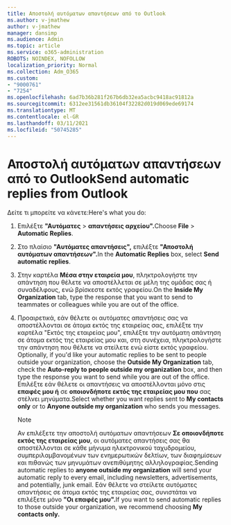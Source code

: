 ```yaml
---
title: Αποστολή αυτόματων απαντήσεων από το Outlook
ms.author: v-jmathew
author: v-jmathew
manager: dansimp
ms.audience: Admin
ms.topic: article
ms.service: o365-administration
ROBOTS: NOINDEX, NOFOLLOW
localization_priority: Normal
ms.collection: Adm_O365
ms.custom:
- "9000761"
- "7254"
ms.openlocfilehash: 6ad7b36b281f267b6db32ea5acbc9418ac91812a
ms.sourcegitcommit: 6312ee31561db36104f32282d019d069ede69174
ms.translationtype: MT
ms.contentlocale: el-GR
ms.lasthandoff: 03/11/2021
ms.locfileid: "50745285"
---
```

# <a name="send-automatic-replies-from-outlook"></a><span data-ttu-id="2c37d-102">Αποστολή αυτόματων απαντήσεων από το Outlook</span><span class="sxs-lookup"><span data-stu-id="2c37d-102">Send automatic replies from Outlook</span></span>

<span data-ttu-id="2c37d-103">Δείτε τι μπορείτε να κάνετε:</span><span class="sxs-lookup"><span data-stu-id="2c37d-103">Here's what you do:</span></span>

1. <span data-ttu-id="2c37d-104">Επιλέξτε **"Αυτόματες**  >  **απαντήσεις αρχείου".**</span><span class="sxs-lookup"><span data-stu-id="2c37d-104">Choose **File** > **Automatic Replies**.</span></span>
2. <span data-ttu-id="2c37d-105">Στο πλαίσιο **"Αυτόματες απαντήσεις",** επιλέξτε **"Αποστολή αυτόματων απαντήσεων".**</span><span class="sxs-lookup"><span data-stu-id="2c37d-105">In the **Automatic Replies** box, select **Send automatic replies**.</span></span>
3. <span data-ttu-id="2c37d-106">Στην καρτέλα **Μέσα στην εταιρεία μου**, πληκτρολογήστε την απάντηση που θέλετε να αποστέλλεται σε μέλη της ομάδας σας ή συναδέλφους, ενώ βρίσκεστε εκτός γραφείου.</span><span class="sxs-lookup"><span data-stu-id="2c37d-106">On the **Inside My Organization** tab, type the response that you want to send to teammates or colleagues while you are out of the office.</span></span>
4. <span data-ttu-id="2c37d-107">Προαιρετικά, εάν θέλετε οι αυτόματες απαντήσεις σας να αποστέλλονται σε  άτομα εκτός της εταιρείας σας, επιλέξτε την καρτέλα "Εκτός της εταιρείας μου", επιλέξτε την αυτόματη απάντηση σε άτομα εκτός της εταιρείας μου και, στη συνέχεια, πληκτρολογήστε την απάντηση που θέλετε να στείλετε ενώ είστε εκτός γραφείου. </span><span class="sxs-lookup"><span data-stu-id="2c37d-107">Optionally, if you'd like your automatic replies to be sent to people outside your organization, choose the **Outside My Organization** tab, check the **Auto-reply to people outside my organization** box, and then type the response you want to send while you are out of the office.</span></span> <span data-ttu-id="2c37d-108">Επιλέξτε εάν θέλετε οι απαντήσεις να αποστέλλονται μόνο στις **επαφές μου ή** σε **οποιονδήποτε εκτός της εταιρείας μου που** σας στέλνει μηνύματα.</span><span class="sxs-lookup"><span data-stu-id="2c37d-108">Select whether you want replies sent to **My contacts only** or to **Anyone outside my organization** who sends you messages.</span></span>

    > [!NOTE]
    > <span data-ttu-id="2c37d-109">Αν επιλέξετε την αποστολή αυτόματων απαντήσεων **Σε οποιονδήποτε εκτός της εταιρείας μου**, οι αυτόματες απαντήσεις σας θα αποστέλλονται σε κάθε μήνυμα ηλεκτρονικού ταχυδρομείου, συμπεριλαμβανομένων των ενημερωτικών δελτίων, των διαφημίσεων και πιθανώς των μηνυμάτων ανεπιθύμητης αλληλογραφίας.</span><span class="sxs-lookup"><span data-stu-id="2c37d-109">Sending automatic replies to **anyone outside my organization** will send your automatic reply to every email, including newsletters, advertisements, and potentially, junk email.</span></span> <span data-ttu-id="2c37d-110">Εάν θέλετε να στείλετε αυτόματες απαντήσεις σε άτομα εκτός της εταιρείας σας, συνιστάται να επιλέξετε μόνο **"Οι επαφές μου".**</span><span class="sxs-lookup"><span data-stu-id="2c37d-110">If you want to send automatic replies to those outside your organization, we recommend choosing **My contacts only.**</span></span>
